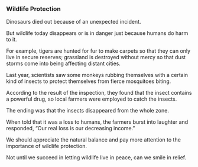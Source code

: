 ### Wildlife Protection

Dinosaurs died out because of an unexpected incident. 

But wildlife today disappears or is in danger just because humans do harm to it. 

For example, tigers are hunted for fur to make carpets so that they can only live in secure reserves; grassland is destroyed without mercy so that dust storms come into being affecting distant cities.

Last year, scientists saw some monkeys rubbing themselves with a certain kind of insects to protect themselves from fierce mosquitoes biting. 

According to the result of the inspection, they found that the insect contains a powerful drug, so local farmers were employed to catch the insects. 

The ending was that the insects disappeared from the whole zone. 

When told that it was a loss to humans, the farmers burst into laughter and responded, “Our real loss is our decreasing income.”

We should appreciate the natural balance and pay more attention to the importance of wildlife protection. 

Not until we succeed in letting wildlife live in peace, can we smile in relief. 